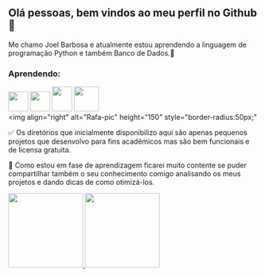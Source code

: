 ## Olá pessoas, bem vindos ao meu perfil no Github 👋
Me chamo Joel Barbosa e atualmente estou aprendendo a linguagem de programação Python e também Banco de Dados.🌱

### Aprendendo:
<img src="https://cdn.jsdelivr.net/gh/devicons/devicon/icons/python/python-original-wordmark.svg" width="40" height="40"/>                <img src="https://cdn.jsdelivr.net/gh/devicons/devicon/icons/git/git-original.svg" width="40" height="40"/>
                       <img src="https://cdn.jsdelivr.net/gh/devicons/devicon/icons/javascript/javascript-original.svg" width="40" height="50"/>                 <img src="https://cdn.jsdelivr.net/gh/devicons/devicon/icons/postgresql/postgresql-original-wordmark.svg" width="50" height="50"/>                                               
 <img align="right" alt="Rafa-pic" height="150" style="border-radius:50px;"           
          

✅ Os diretórios que inicialmente disponibilizo aqui são apenas pequenos projetos que desenvolvo para fins acadêmicos 
mas são bem funcionais e de licensa gratuita.

🔰 Como estou em fase de aprendizagem ficarei muito contente se puder compartilhar também o seu conhecimento comigo 
analisando os meus projetos e dando dicas de como otimizá-los.


<div>
<a href="https://github.com/seu-usuário-aqui">
<img height="150em" " src="https://github-readme-stats.vercel.app/api/top-langs/?username=joelbarbozza&layout=compact&langs_count=7&theme=dracula"/> <img height="150em" src="https://github-readme-stats.vercel.app/api?username=joelbarbozza&show_icons=true&theme=dracula&include_all_commits=true&count_private=true"/>
</div>
